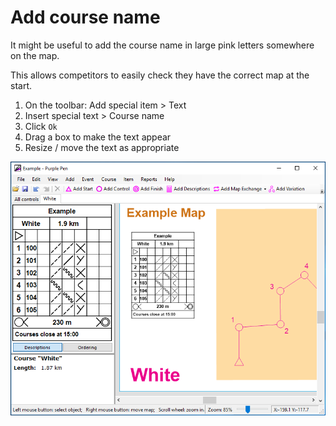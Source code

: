 # Add course name
It might be useful to add the course name in large pink letters somewhere on the map.

This allows competitors to easily check they have the correct map at the start.

1. On the toolbar: Add special item > Text
1. Insert special text > Course name
1. Click `Ok`
1. Drag a box to make the text appear
1. Resize / move the text as appropriate

![Course name in large pink letters](images/course-name.png)
